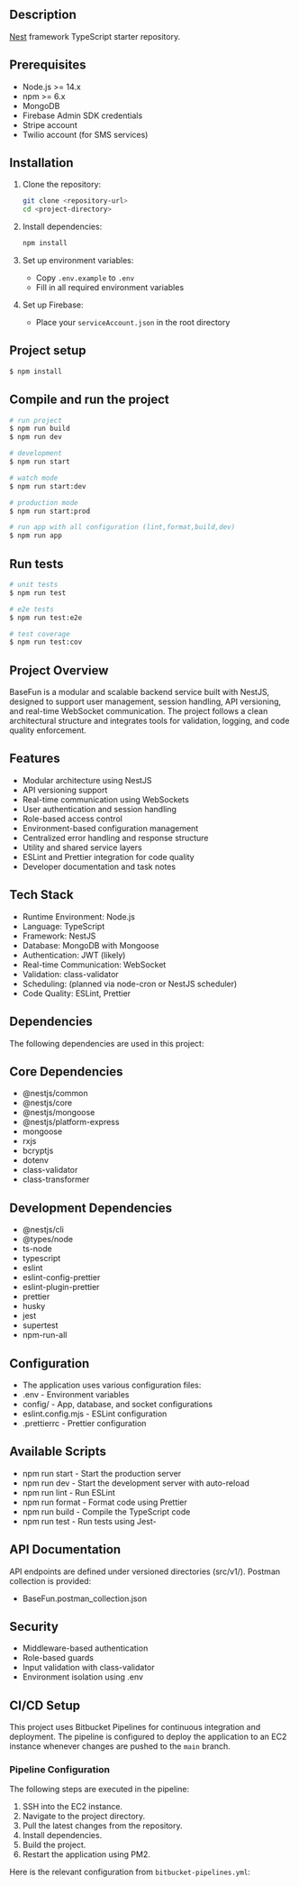 ## Description

[Nest](https://github.com/nestjs/nest) framework TypeScript starter repository.

## Prerequisites
- Node.js >= 14.x
- npm >= 6.x
- MongoDB
- Firebase Admin SDK credentials
- Stripe account
- Twilio account (for SMS services)

## Installation

1. Clone the repository:
   ```bash
   git clone <repository-url>
   cd <project-directory>
   ```

2. Install dependencies:
   ```bash
   npm install
   ```

3. Set up environment variables:
   - Copy `.env.example` to `.env`
   - Fill in all required environment variables

4. Set up Firebase:
   - Place your `serviceAccount.json` in the root directory

## Project setup

```bash
$ npm install
```

## Compile and run the project

```bash
# run project
$ npm run build 
$ npm run dev 

# development
$ npm run start

# watch mode
$ npm run start:dev

# production mode
$ npm run start:prod

# run app with all configuration (lint,format,build,dev)
$ npm run app
```

## Run tests

```bash
# unit tests
$ npm run test

# e2e tests
$ npm run test:e2e

# test coverage
$ npm run test:cov
```

## Project Overview
BaseFun is a modular and scalable backend service built with NestJS, designed to support user management, session handling, API versioning, and real-time WebSocket communication. The project follows a clean architectural structure and integrates tools for validation, logging, and code quality enforcement.

## Features
- Modular architecture using NestJS
- API versioning support
- Real-time communication using WebSockets
- User authentication and session handling
- Role-based access control
- Environment-based configuration management
- Centralized error handling and response structure
- Utility and shared service layers
- ESLint and Prettier integration for code quality
- Developer documentation and task notes

## Tech Stack
- Runtime Environment: Node.js
- Language: TypeScript
- Framework: NestJS
- Database: MongoDB with Mongoose
- Authentication: JWT (likely)
- Real-time Communication: WebSocket
- Validation: class-validator
- Scheduling: (planned via node-cron or NestJS scheduler)
- Code Quality: ESLint, Prettier

## Dependencies
The following dependencies are used in this project:

## Core Dependencies
- @nestjs/common
- @nestjs/core
- @nestjs/mongoose
- @nestjs/platform-express
- mongoose
- rxjs
- bcryptjs
- dotenv
- class-validator
- class-transformer

## Development Dependencies
- @nestjs/cli
- @types/node
- ts-node
- typescript
- eslint
- eslint-config-prettier
- eslint-plugin-prettier
- prettier
- husky
- jest
- supertest
- npm-run-all

## Configuration
- The application uses various configuration files:
- .env - Environment variables
- config/ - App, database, and socket configurations
- eslint.config.mjs - ESLint configuration
- .prettierrc - Prettier configuration

## Available Scripts
- npm run start - Start the production server
- npm run dev - Start the development server with auto-reload
- npm run lint - Run ESLint
- npm run format - Format code using Prettier
- npm run build - Compile the TypeScript code
- npm run test - Run tests using Jest- 

## API Documentation
API endpoints are defined under versioned directories (src/v1/). Postman collection is provided:
- BaseFun.postman_collection.json

## Security
- Middleware-based authentication
- Role-based guards
- Input validation with class-validator
- Environment isolation using .env

## CI/CD Setup
This project uses Bitbucket Pipelines for continuous integration and deployment. The pipeline is configured to deploy the application to an EC2 instance whenever changes are pushed to the `main` branch.

### Pipeline Configuration
The following steps are executed in the pipeline:
1. SSH into the EC2 instance.
2. Navigate to the project directory.
3. Pull the latest changes from the repository.
4. Install dependencies.
5. Build the project.
6. Restart the application using PM2.

Here is the relevant configuration from `bitbucket-pipelines.yml`:

